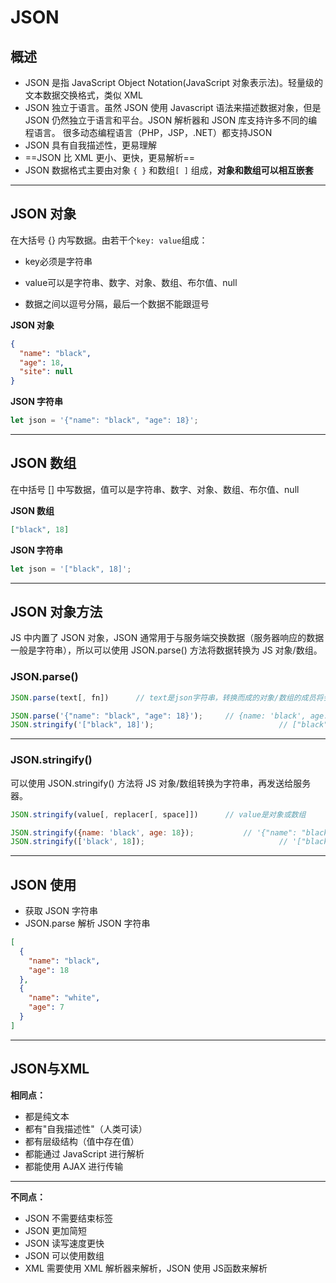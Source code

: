 # JSON

## 概述

- JSON 是指 JavaScript Object Notation(JavaScript 对象表示法)。轻量级的文本数据交换格式，类似 XML
- JSON 独立于语言。虽然 JSON 使用 Javascript 语法来描述数据对象，但是 JSON 仍然独立于语言和平台。JSON 解析器和 JSON 库支持许多不同的编程语言。 很多动态编程语言（PHP，JSP，.NET）都支持JSON
- JSON 具有自我描述性，更易理解
- ==JSON 比 XML 更小、更快，更易解析==
- JSON 数据格式主要由对象 `{ }` 和数组`[ ]` 组成，**对象和数组可以相互嵌套**

---



## JSON 对象

在大括号 {} 内写数据。由若干个`key: value`组成：

- key必须是字符串

- value可以是字符串、数字、对象、数组、布尔值、null
- 数据之间以逗号分隔，最后一个数据不能跟逗号

**JSON 对象**

```json
{
  "name": "black",
  "age": 18,
  "site": null
}
```

**JSON 字符串**

```js
let json = '{"name": "black", "age": 18}';
```

---



## JSON 数组

在中括号 [] 中写数据，值可以是字符串、数字、对象、数组、布尔值、null

**JSON 数组**

```json
["black", 18]
```

**JSON 字符串**

```js
let json = '["black", 18]';
```

---



## JSON 对象方法

JS 中内置了 JSON 对象，JSON 通常用于与服务端交换数据（服务器响应的数据一般是字符串），所以可以使用 JSON.parse() 方法将数据转换为 JS 对象/数组。

### JSON.parse()

```js
JSON.parse(text[, fn])		// text是json字符串，转换而成的对象/数组的成员将会调用函数fn

JSON.parse('{"name": "black", "age": 18}');		// {name: 'black', age: 18}
JSON.stringify('["black", 18]');							// ["black", 18]	
```

---



### JSON.stringify()

可以使用 JSON.stringify() 方法将 JS 对象/数组转换为字符串，再发送给服务器。

```js
JSON.stringify(value[, replacer[, space]])		// value是对象或数组

JSON.stringify({name: 'black', age: 18});			// '{"name": "black", "age": 18}'
JSON.stringify(['black', 18]);								// '["black", 18]'
```

---



## JSON 使用

- 获取 JSON 字符串
- JSON.parse 解析 JSON 字符串

```json
[
  {
    "name": "black",
    "age": 18
  },
  {
    "name": "white",
    "age": 7
  }
]
```

---



## JSON与XML

**相同点：**

- 都是纯文本
- 都有"自我描述性"（人类可读）
- 都有层级结构（值中存在值）
- 都能通过 JavaScript 进行解析
- 都能使用 AJAX 进行传输

---

**不同点：**

- JSON 不需要结束标签
- JSON 更加简短
- JSON 读写速度更快
- JSON 可以使用数组
- XML 需要使用 XML 解析器来解析，JSON 使用 JS函数来解析







